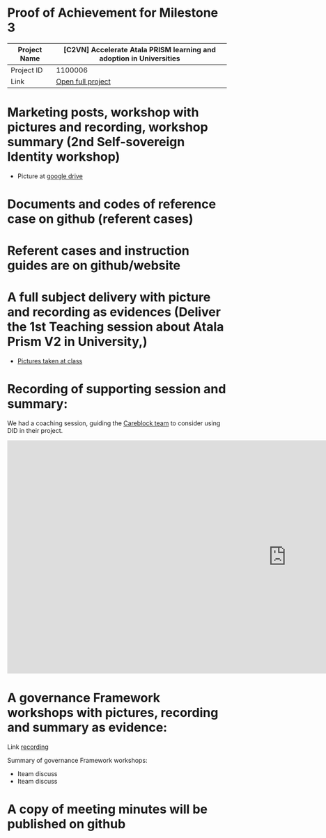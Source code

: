 #  Proof of Achievement for Milestone 3
|  Project Name |[C2VN] Accelerate Atala PRISM learning and adoption in Universities|
| ------------ | ------------ |
| Project ID  | 1100006 |
|  Link  |  [Open full project](https://projectcatalyst.io/funds/11/cardano-open-ecosystem/c2vn-accelerate-atala-prism-learning-and-adoption-in-universities-8d47f) |


# Marketing posts, workshop with pictures and recording, workshop summary (2nd Self-sovereign Identity workshop)
- Picture at [google drive ](https://photos.app.goo.gl/oVYpGo3Znq5dPjQm7)
# Documents and codes of reference case on github (referent cases)
# Referent cases and instruction guides are on github/website
# A full subject delivery with picture and recording as evidences (Deliver the 1st Teaching session about Atala Prism V2 in University,)
- [Pictures taken at class](https://drive.google.com/drive/folders/17R96Gvw0Vqh_CC6DQj8-AtcseNUuS7Qh)
# Recording of supporting session and summary:
We had a coaching session, guiding the [Careblock team](https://projectcatalyst.io/funds/11/cardano-use-cases-concept/careblock-empowering-secure-healthcare-transactions-by-cardano) to consider using DID in their project. 

<iframe width="1280" height="536" src="https://www.youtube.com/embed/GhWtDi4xe0E?list=PLbQhX3HIoPxqGPHBh-4rYDfeOg6z66SNj" title="DID Coaching session -01" frameborder="0" allow="accelerometer; autoplay; clipboard-write; encrypted-media; gyroscope; picture-in-picture; web-share" referrerpolicy="strict-origin-when-cross-origin" allowfullscreen></iframe>


# A governance Framework workshops with pictures, recording and summary as evidence:

Link [recording](https://youtu.be/IVoLioyYy-o)

Summary of  governance Framework workshops:
- Iteam discuss
- Iteam discuss

# A copy of meeting minutes will be published on github
